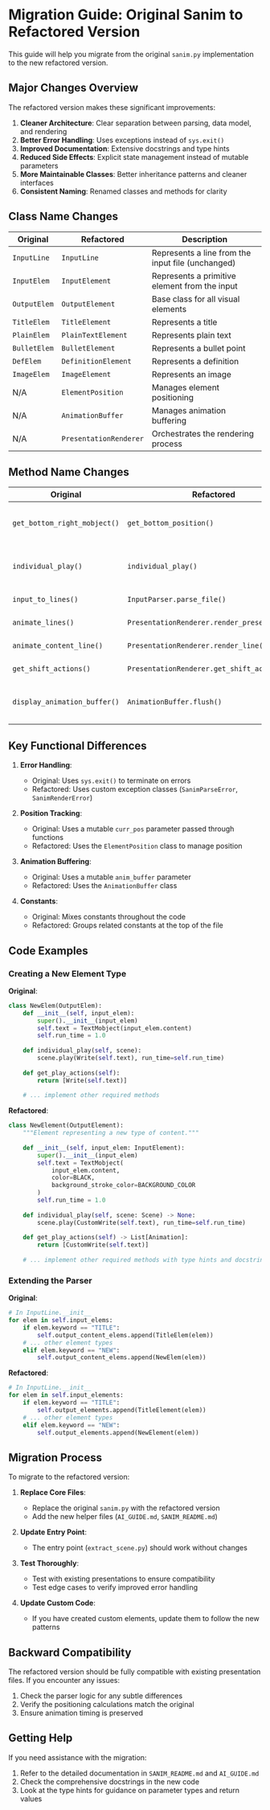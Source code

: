 # Migration Guide: Original Sanim to Refactored Version

This guide will help you migrate from the original `sanim.py` implementation to the new refactored version.

## Major Changes Overview

The refactored version makes these significant improvements:

1. **Cleaner Architecture**: Clear separation between parsing, data model, and rendering
2. **Better Error Handling**: Uses exceptions instead of `sys.exit()`
3. **Improved Documentation**: Extensive docstrings and type hints
4. **Reduced Side Effects**: Explicit state management instead of mutable parameters
5. **More Maintainable Classes**: Better inheritance patterns and cleaner interfaces
6. **Consistent Naming**: Renamed classes and methods for clarity

## Class Name Changes

| Original | Refactored | Description |
|----------|------------|-------------|
| `InputLine` | `InputLine` | Represents a line from the input file (unchanged) |
| `InputElem` | `InputElement` | Represents a primitive element from the input |
| `OutputElem` | `OutputElement` | Base class for all visual elements |
| `TitleElem` | `TitleElement` | Represents a title |
| `PlainElem` | `PlainTextElement` | Represents plain text |
| `BulletElem` | `BulletElement` | Represents a bullet point |
| `DefElem` | `DefinitionElement` | Represents a definition |
| `ImageElem` | `ImageElement` | Represents an image |
| N/A | `ElementPosition` | Manages element positioning |
| N/A | `AnimationBuffer` | Manages animation buffering |
| N/A | `PresentationRenderer` | Orchestrates the rendering process |

## Method Name Changes

| Original | Refactored | Description |
|----------|------------|-------------|
| `get_bottom_right_mobject()` | `get_bottom_position()` | Returns the bottom position of an element |
| `individual_play()` | `individual_play()` | Plays an individual element (unchanged) |
| `input_to_lines()` | `InputParser.parse_file()` | Parses the input file |
| `animate_lines()` | `PresentationRenderer.render_presentation()` | Renders the presentation |
| `animate_content_line()` | `PresentationRenderer.render_line()` | Renders a content line |
| `get_shift_actions()` | `PresentationRenderer.get_shift_actions()` | Gets shift animations |
| `display_animation_buffer()` | `AnimationBuffer.flush()` | Plays and clears the animation buffer |

## Key Functional Differences

1. **Error Handling**:
   - Original: Uses `sys.exit()` to terminate on errors
   - Refactored: Uses custom exception classes (`SanimParseError`, `SanimRenderError`)

2. **Position Tracking**:
   - Original: Uses a mutable `curr_pos` parameter passed through functions
   - Refactored: Uses the `ElementPosition` class to manage position

3. **Animation Buffering**:
   - Original: Uses a mutable `anim_buffer` parameter
   - Refactored: Uses the `AnimationBuffer` class

4. **Constants**:
   - Original: Mixes constants throughout the code
   - Refactored: Groups related constants at the top of the file

## Code Examples

### Creating a New Element Type

**Original**:
```python
class NewElem(OutputElem):
    def __init__(self, input_elem):
        super().__init__(input_elem)
        self.text = TextMobject(input_elem.content)
        self.run_time = 1.0
        
    def individual_play(self, scene):
        scene.play(Write(self.text), run_time=self.run_time)
        
    def get_play_actions(self):
        return [Write(self.text)]
        
    # ... implement other required methods
```

**Refactored**:
```python
class NewElement(OutputElement):
    """Element representing a new type of content."""
    
    def __init__(self, input_elem: InputElement):
        super().__init__(input_elem)
        self.text = TextMobject(
            input_elem.content,
            color=BLACK,
            background_stroke_color=BACKGROUND_COLOR
        )
        self.run_time = 1.0
        
    def individual_play(self, scene: Scene) -> None:
        scene.play(CustomWrite(self.text), run_time=self.run_time)
        
    def get_play_actions(self) -> List[Animation]:
        return [CustomWrite(self.text)]
        
    # ... implement other required methods with type hints and docstrings
```

### Extending the Parser

**Original**:
```python
# In InputLine.__init__
for elem in self.input_elems:
    if elem.keyword == "TITLE":
        self.output_content_elems.append(TitleElem(elem))
    # ... other element types
    elif elem.keyword == "NEW":
        self.output_content_elems.append(NewElem(elem))
```

**Refactored**:
```python
# In InputLine.__init__
for elem in self.input_elements:
    if elem.keyword == "TITLE":
        self.output_elements.append(TitleElement(elem))
    # ... other element types
    elif elem.keyword == "NEW":
        self.output_elements.append(NewElement(elem))
```

## Migration Process

To migrate to the refactored version:

1. **Replace Core Files**:
   - Replace the original `sanim.py` with the refactored version
   - Add the new helper files (`AI_GUIDE.md`, `SANIM_README.md`)

2. **Update Entry Point**:
   - The entry point (`extract_scene.py`) should work without changes

3. **Test Thoroughly**:
   - Test with existing presentations to ensure compatibility
   - Test edge cases to verify improved error handling

4. **Update Custom Code**:
   - If you have created custom elements, update them to follow the new patterns

## Backward Compatibility

The refactored version should be fully compatible with existing presentation files. If you encounter any issues:

1. Check the parser logic for any subtle differences
2. Verify the positioning calculations match the original
3. Ensure animation timing is preserved

## Getting Help

If you need assistance with the migration:

1. Refer to the detailed documentation in `SANIM_README.md` and `AI_GUIDE.md`
2. Check the comprehensive docstrings in the new code
3. Look at the type hints for guidance on parameter types and return values